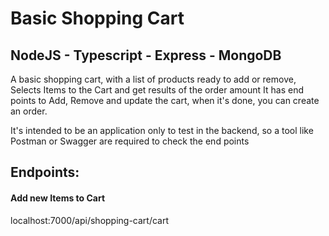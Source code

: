 # Basic Shopping Cart

## **NodeJS - Typescript - Express - MongoDB**

A basic shopping cart, with a list of products ready to add or remove,
Selects Items to the Cart and get results of the order amount
It has end points to Add, Remove and update the cart, when it's done,
you can create an order.

It's intended to be an application only to test in the backend,
so a tool like Postman or Swagger are required to check the end points

## Endpoints:

#### Add new Items to Cart

localhost:7000/api/shopping-cart/cart
